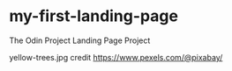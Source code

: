 # my-first-landing-page
The Odin Project Landing Page Project


yellow-trees.jpg credit https://www.pexels.com/@pixabay/